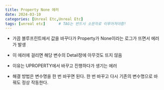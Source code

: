 ```yaml
---
title: Property None 에러
date: 2024-03-10
categories: [Unreal Etc,Unreal Etc]
tags: [unreal etc]		# TAG는 반드시 소문자로 이루어져야함!
---
```


* 가끔 블루프린트에서 값을 바꾸다가 Property가 None이라는 로그가 뜨면서 에러가 발생

* 이 에러에 걸리면 해당 변수의 Detail창에 아무것도 뜨지 않음

* 이유는 UPROPERTY에서 바꾸고 진행하다가 생기는 에러

* 해결 방법은 변수명을 한 번 바꾸면 된다. 한 번 바꾸고 다시 기존의 변수명으로 바꿔도 정상 작동한다.